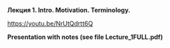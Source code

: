 **Лекция 1. Intro. Motivation. Terminology.**

https://youtu.be/NrUtQdrtt6Q 

**Presentation with notes (see file Lecture_1FULL.pdf)**
